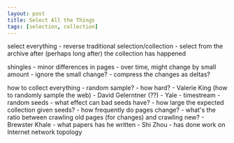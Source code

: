 ```yaml
---
layout: post
title: Select All the Things
tags: [selection, collection]
---
```


select everything
    - reverse traditional selection/collection
    - select from the archive after (perhaps long after) the collection has happened

shingles
    - minor differences in pages
    - over time, might change by small amount
    - ignore the small change?
    - compress the changes as deltas?

how to collect everything
    - random sample?
        - how hard?
        - Valerie King (how to randomly sample the web)
        - David Gelerntner (??) - Yale - timestream
    - random seeds
        - what effect can bad seeds have?
        - how large the expected collection given seeds?
    - how frequently do pages change?
    - what's the ratio between crawling old pages (for changes) and crawling new?
    - Brewster Khale
        - what papers has he written
    - Shi Zhou
        - has done work on Internet network topology